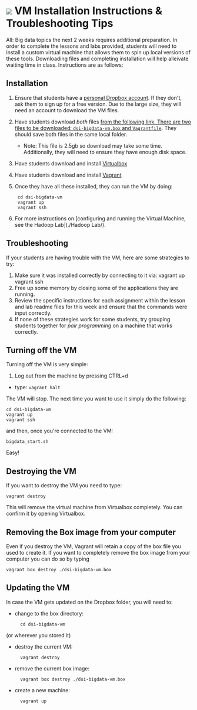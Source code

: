 # ![](https://ga-dash.s3.amazonaws.com/production/assets/logo-9f88ae6c9c3871690e33280fcf557f33.png) VM Installation Instructions & Troubleshooting Tips

All: Big data topics the next 2 weeks requires additional preparation. In order to complete the lessons and labs provided, students will need to install a custom virtual machine that allows them to spin up local versions of these tools. Downloading files and completing installation will help alleivate waiting time in class. Instructions are as follows:


## Installation
1. Ensure that students have a [personal Dropbox account](https://www.dropbox.com/). If they don't, ask them to sign up for a free version. Due to the large size, they will need an account to download the VM files.

2. Have students download *both* files [from the following link. There are two files to be downloaded: `dsi-bigdata-vm.box` and `Vagrantfile`](https://www.dropbox.com/sh/ktjhecqklpvwcce/AADZBLKS6KQJL3hUt10eQiqSa?dl=0). They should save both files in the same local folder.
    - Note: This file is 2.5gb so download may take some time. Additionally, they will need to ensure they have enough disk space.

3. Have students download and install [Virtualbox](https://www.virtualbox.org/wiki/Downloads)

4. Have students download and install [Vagrant](https://www.vagrantup.com/)

5. Once they have all these installed, they can run the VM by doing:

        cd dsi-bigdata-vm
        vagrant up
        vagrant ssh
        
6. For more instructions on [configuring and running the Virtual Machine, see the Hadoop Lab](./Hadoop Lab/).

## Troubleshooting

If your students are having trouble with the VM, here are some strategies to try:

1. Make sure it was installed correctly by connecting to it via:
        vagrant up
        vagrant ssh
2. Free up some memory by closing some of the applications they are running.
3. Review the specific instructions for each assignment within the lesson and lab readme files for this week and ensure that the commands were input correctly.
4. If none of these strategies work for some students, try grouping students together for *pair programming* on a machine that works correctly.

## Turning off the VM
Turning off the VM is very simple:

1. Log out from the machine by pressing CTRL+d
- type: `vagrant halt`

The VM will stop. The next time you want to use it simply do the following:

    cd dsi-bigdata-vm
    vagrant up
    vagrant ssh

and then, once you're connected to the VM:
    
    bigdata_start.sh

Easy!


## Destroying the VM
If you want to destroy the VM you need to type:

    vagrant destroy

This will remove the virtual machine from Virtualbox completely. You can confirm it by opening Virtualbox.

## Removing the Box image from your computer
Even if you destroy the VM, Vagrant will retain a copy of the box file you used to create it.
If you want to completely remove the box image from your computer you can do so by typing

    vagrant box destroy ./dsi-bigdata-vm.box


## Updating the VM
In case the VM gets updated on the Dropbox folder, you will need to:

- change to the box directory:
    
        cd dsi-bigdata-vm

(or wherever you stored it)

- destroy the current VM:

        vagrant destroy

- remove the current box image:

        vagrant box destroy ./dsi-bigdata-vm.box

- create a new machine:

        vagrant up
